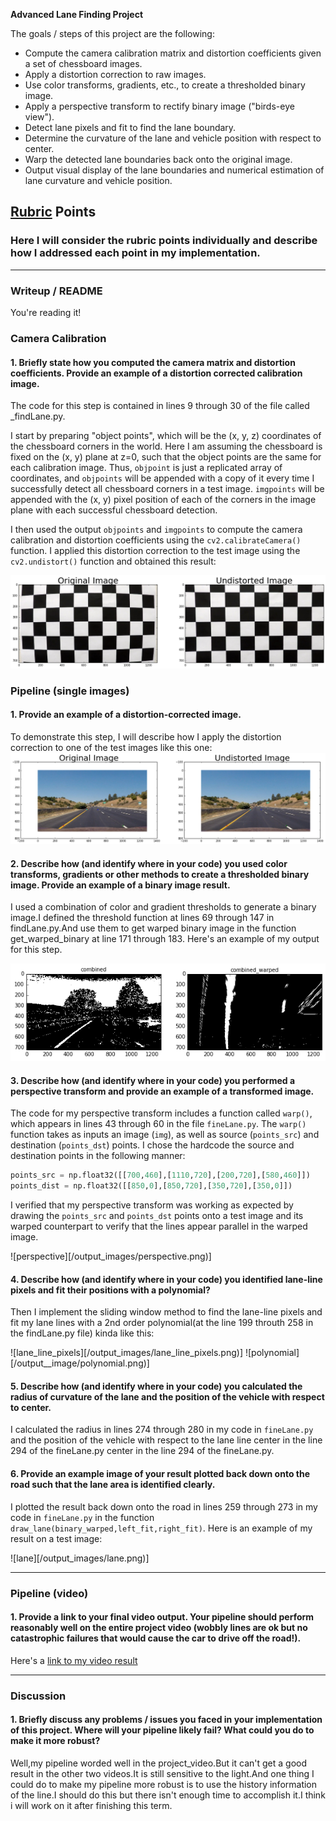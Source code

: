 **Advanced Lane Finding Project**

The goals / steps of this project are the following:

* Compute the camera calibration matrix and distortion coefficients given a set of chessboard images.
* Apply a distortion correction to raw images.
* Use color transforms, gradients, etc., to create a thresholded binary image.
* Apply a perspective transform to rectify binary image ("birds-eye view").
* Detect lane pixels and fit to find the lane boundary.
* Determine the curvature of the lane and vehicle position with respect to center.
* Warp the detected lane boundaries back onto the original image.
* Output visual display of the lane boundaries and numerical estimation of lane curvature and vehicle position.

[//]: # (Image References)

[image1]: ./examples/undistort_output.png "Undistorted"
[image2]: ./test_images/test1.jpg "Road Transformed"
[image3]: ./examples/binary_combo_example.jpg "Binary Example"
[image4]: ./examples/warped_straight_lines.jpg "Warp Example"
[image5]: ./examples/color_fit_lines.jpg "Fit Visual"
[image6]: ./examples/example_output.jpg "Output"
[video1]: ./project_video.mp4 "Video"

## [Rubric](https://review.udacity.com/#!/rubrics/571/view) Points

### Here I will consider the rubric points individually and describe how I addressed each point in my implementation.  

---

### Writeup / README

You're reading it!

### Camera Calibration

#### 1. Briefly state how you computed the camera matrix and distortion coefficients. Provide an example of a distortion corrected calibration image.

The code for this step is contained in lines 9 through 30 of the file called  _findLane.py.

I start by preparing "object points", which will be the (x, y, z) coordinates of the chessboard corners in the world. Here I am assuming the chessboard is fixed on the (x, y) plane at z=0, such that the object points are the same for each calibration image.  Thus, `objpoint` is just a replicated array of coordinates, and `objpoints` will be appended with a copy of it every time I successfully detect all chessboard corners in a test image.  `imgpoints` will be appended with the (x, y) pixel position of each of the corners in the image plane with each successful chessboard detection.  

I then used the output `objpoints` and `imgpoints` to compute the camera calibration and distortion coefficients using the `cv2.calibrateCamera()` function.  I applied this distortion correction to the test image using the `cv2.undistort()` function and obtained this result: 

![calibration](/output_images/undistort_output.png)

### Pipeline (single images)

#### 1. Provide an example of a distortion-corrected image.

To demonstrate this step, I will describe how I apply the distortion correction to one of the test images like this one:
![calibration](/output_images/1.png)

#### 2. Describe how (and identify where in your code) you used color transforms, gradients or other methods to create a thresholded binary image.  Provide an example of a binary image result.

I used a combination of color and gradient thresholds to generate a binary image.I defined the threshold function at lines 69 through 147 in findLane.py.And use them to get warped binary image in the function get_warped_binary at line 171 through 183. Here's an example of my output for this step.

![threshold_binary](/output_images/threshold_binary.png)

#### 3. Describe how (and identify where in your code) you performed a perspective transform and provide an example of a transformed image.

The code for my perspective transform includes a function called `warp()`, which appears in lines 43 through 60 in the file `fineLane.py`.  The `warp()` function takes as inputs an image (`img`), as well as source (`points_src`) and destination (`points_dst`) points.  I chose the hardcode the source and destination points in the following manner:

```python
points_src = np.float32([[700,460],[1110,720],[200,720],[580,460]])
points_dist = np.float32([[850,0],[850,720],[350,720],[350,0]])
```


I verified that my perspective transform was working as expected by drawing the `points_src` and `points_dst` points onto a test image and its warped counterpart to verify that the lines appear parallel in the warped image.

![perspective][/output_images/perspective.png)]

#### 4. Describe how (and identify where in your code) you identified lane-line pixels and fit their positions with a polynomial?

Then I implement the sliding window method to find the lane-line pixels and fit my lane lines with a 2nd order polynomial(at the line 199 throuth 258 in the findLane.py file) kinda like this:

![lane_line_pixels][/output_images/lane_line_pixels.png)]
![polynomial][/output__image/polynomial.png)]

#### 5. Describe how (and identify where in your code) you calculated the radius of curvature of the lane and the position of the vehicle with respect to center.

I calculated the radius in lines 274 through 280 in my code in `fineLane.py` and the position of the vehicle with respect to the lane line center in the line 294 of the fineLane.py center in the line 294 of the fineLane.py.

#### 6. Provide an example image of your result plotted back down onto the road such that the lane area is identified clearly.

I plotted the result back down onto the road in lines 259 through 273 in my code in `fineLane.py` in the function `draw_lane(binary_warped,left_fit,right_fit)`.  Here is an example of my result on a test image:

![lane][/output_images/lane.png)]

---

### Pipeline (video)

#### 1. Provide a link to your final video output.  Your pipeline should perform reasonably well on the entire project video (wobbly lines are ok but no catastrophic failures that would cause the car to drive off the road!).

Here's a [link to my video result](./project_video_output.mp4)

---

### Discussion

#### 1. Briefly discuss any problems / issues you faced in your implementation of this project.  Where will your pipeline likely fail?  What could you do to make it more robust?
Well,my pipeline worded well in the project_video.But it can't get a good result in the other two videos.It is still sensitive to the light.And one thing I could do to make my pipeline more robust is to use the history information of the line.I should do this but there isn't enough time
to accomplish it.I think i will work on it after finishing this term.
